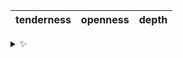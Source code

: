 | tenderness | openness | depth |
| :--------: | :------: | :---: |

<details>
  <summary>✨</summary>
  These words are chosen at random each day. New words will appear here tomorrow morning.
</details>